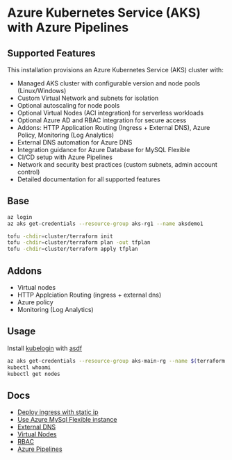# Azure Kubernetes Service (AKS) with Azure Pipelines

## Supported Features

This installation provisions an Azure Kubernetes Service (AKS) cluster with:

- Managed AKS cluster with configurable version and node pools (Linux/Windows)
- Custom Virtual Network and subnets for isolation
- Optional autoscaling for node pools
- Optional Virtual Nodes (ACI integration) for serverless workloads
- Optional Azure AD and RBAC integration for secure access
- Addons: HTTP Application Routing (Ingress + External DNS), Azure Policy, Monitoring (Log Analytics)
- External DNS automation for Azure DNS
- Integration guidance for Azure Database for MySQL Flexible
- CI/CD setup with Azure Pipelines
- Network and security best practices (custom subnets, admin account control)
- Detailed documentation for all supported features

## Base

```bash
az login
az aks get-credentials --resource-group aks-rg1 --name aksdemo1

tofu -chdir=cluster/terraform init
tofu -chdir=cluster/terraform plan -out tfplan
tofu -chdir=cluster/terraform apply tfplan
```

## Addons

- Virtual nodes
- HTTP Applciation Routing (ingress + external dns)
- Azure policy
- Monitoring (Log Analytics)

## Usage

Install [kubelogin](https://github.com/Azure/kubelogin) with [asdf](https://azure.github.io/kubelogin/install.html#linux)

```bash
az aks get-credentials --resource-group aks-main-rg --name $(terraform output -raw aks_cluster_name) --admin --overwrite-existing
kubectl whoami
kubectl get nodes
```

## Docs

- [Deploy ingress with static ip](./docs/ingress-static-ip.md)
- [Use Azure MySql Flexible instance](./docs/mysql-flexible.md)
- [External DNS](./docs/external-dns.md)
- [Virtual Nodes](./docs/virtual-nodses.md)
- [RBAC](./docs/rbac.md)
- [Azure Pipelines](./docs/az-pipelines.md)
